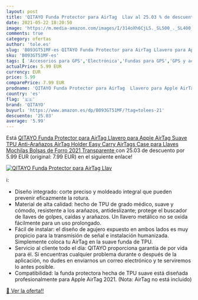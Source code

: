 ```yaml
---
layout: post
title: 'QITAYO Funda Protector para AirTag  Llav al 25.03 % de descuento'
date: 2021-05-22 18:20:50
image: 'https://m.media-amazon.com/images/I/314oXh6CjLS._SL500_._SL400_.jpg'
comments: true
category: ofertas
author: 'tole.es'
slug: 'B093GT51MF-es QITAYO Funda Protector para AirTag Llavero para Apple...'
sku: 'B093GT51MF-es'
tags: [ 'Accesorios para GPS','Electrónica','Fundas para GPS','GPS y accesorios','apple','qitayo', ]
actualPrice: 5.99 EUR
currency: EUR
price: 5.99
comparePrice: 7.99 EUR
prodname: 'QITAYO Funda Protector para AirTag  Llavero para Apple AirTag  Suave TPU Anti-Arañazos AirTag Holder Easy Carry AirTags Case para Llaves  Mochilas  Bolsas de Forro  2021   Transparente '
country: 'es'
flag: '🇪🇸'
brand: 'QITAYO'
buyurl: 'https://www.amazon.es/dp/B093GT51MF/?tag=tolees-21'
descuento: '25.03'
average: '5.99'
---
```


Está [QITAYO Funda Protector para AirTag  Llavero para Apple AirTag  Suave TPU Anti-Arañazos AirTag Holder Easy Carry AirTags Case para Llaves  Mochilas  Bolsas de Forro  2021   Transparente ](https://www.amazon.es/dp/B093GT51MF/?tag=tolees-21) con 25.03 de descuento por 5.99 EUR (original: 7.99 EUR) en el siguiente enlace!

[![QITAYO Funda Protector para AirTag  Llav](https://m.media-amazon.com/images/I/314oXh6CjLS._SL500_._SL400_.jpg)](https://www.amazon.es/dp/B093GT51MF/?tag=tolees-21)

ℹ️:

- Diseño integrado: corte preciso y moldeado integral que pueden prevenir eficazmente la rotura.
- Material de alta calidad: hecho de TPU de grado médico, suave y cómodo, resistente a los arañazos, antideslizante; protege el buscador de llaves de golpes, caídas y arañazos. Un llavero metálico no se oxida fácilmente para un uso prolongado.
- Fácil de instalar: el diseño de agujero expuesto en ambos lados es muy propicio para la transmisión de señal e instalación humanizada. Simplemente coloca tu AirTag en la suave funda de TPU.
- Servicio al cliente todo el día: QITAYO proporciona garantía de por vida para él. Si encuentras cualquier problema durante o después de la aplicación, no dudes en enviarnos un correo electrónico y te serviremos lo antes posible.
- Compatibilidad: la funda protectora hecha de TPU suave está diseñada profesionalmente para Apple AirTag 2021. (Nota: AirTag no está incluido)

[🛒 Ver la oferta!!](https://www.amazon.es/dp/B093GT51MF/?tag=tolees-21)
